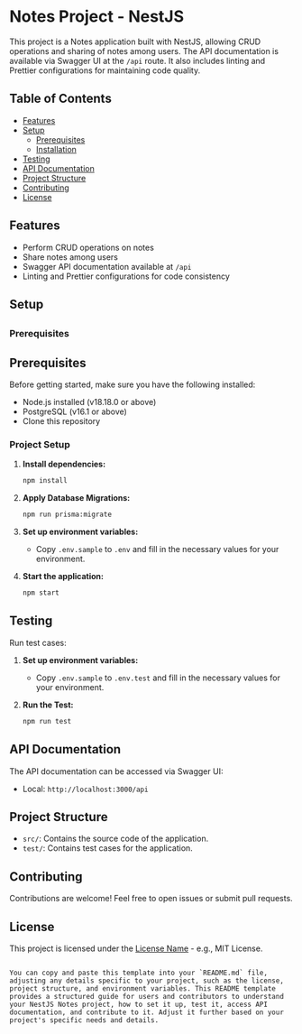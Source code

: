 
# Notes Project - NestJS

This project is a Notes application built with NestJS, allowing CRUD operations and sharing of notes among users. The API documentation is available via Swagger UI at the `/api` route. It also includes linting and Prettier configurations for maintaining code quality.

## Table of Contents

- [Features](#features)
- [Setup](#setup)
  - [Prerequisites](#prerequisites)
  - [Installation](#installation)
- [Testing](#testing)
- [API Documentation](#api-documentation)
- [Project Structure](#project-structure)
- [Contributing](#contributing)
- [License](#license)

## Features

- Perform CRUD operations on notes
- Share notes among users
- Swagger API documentation available at `/api`
- Linting and Prettier configurations for code consistency

## Setup


##

### Prerequisites

## Prerequisites

Before getting started, make sure you have the following installed:

- Node.js installed (v18.18.0 or above)
- PostgreSQL (v16.1 or above)
- Clone this repository

### Project Setup

1. **Install dependencies:**

   ```bash
   npm install
   ```
2. **Apply Database Migrations:**

   ```bash
   npm run prisma:migrate
   ```
3. **Set up environment variables:**

   - Copy `.env.sample` to `.env` and fill in the necessary values for your environment.

4. **Start the application:**

   ```bash
   npm start
   ```

## Testing

Run test cases:
1. **Set up environment variables:**

   - Copy `.env.sample` to `.env.test` and fill in the necessary values for your environment.
2. **Run the Test:**

   ```bash
   npm run test
   ```

## API Documentation

The API documentation can be accessed via Swagger UI:
- Local: `http://localhost:3000/api`

## Project Structure

- `src/`: Contains the source code of the application.
- `test/`: Contains test cases for the application.

## Contributing

Contributions are welcome! Feel free to open issues or submit pull requests.

## License

This project is licensed under the [License Name](link-to-license) - e.g., MIT License.
```

You can copy and paste this template into your `README.md` file, adjusting any details specific to your project, such as the license, project structure, and environment variables. This README template provides a structured guide for users and contributors to understand your NestJS Notes project, how to set it up, test it, access API documentation, and contribute to it. Adjust it further based on your project's specific needs and details.